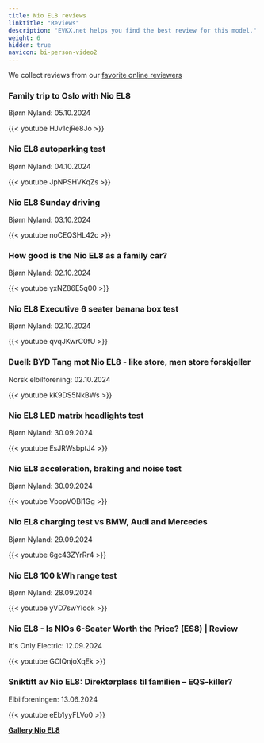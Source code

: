 ```yaml
---
title: Nio EL8 reviews
linktitle: "Reviews"
description: "EVKX.net helps you find the best review for this model."
weight: 6
hidden: true
navicon: bi-person-video2
---
```

We collect reviews from our [favorite online reviewers](../../../../../guides/evreviewers/)

<div class="container text-center shadow p-2 pe-4 mb-5 bg-body-tertiary rounded border">
<h3>Family trip to Oslo with Nio EL8</h3>
<p>Bjørn Nyland: 05.10.2024</p>

{{< youtube HJv1cjRe8Jo >}}

</div>
<div class="container text-center shadow p-2 pe-4 mb-5 bg-body-tertiary rounded border">
<h3>Nio EL8 autoparking test</h3>
<p>Bjørn Nyland: 04.10.2024</p>

{{< youtube JpNPSHVKqZs >}}

</div>
<div class="container text-center shadow p-2 pe-4 mb-5 bg-body-tertiary rounded border">
<h3>Nio EL8 Sunday driving</h3>
<p>Bjørn Nyland: 03.10.2024</p>

{{< youtube noCEQSHL42c >}}

</div>
<div class="container text-center shadow p-2 pe-4 mb-5 bg-body-tertiary rounded border">
<h3>How good is the Nio EL8 as a family car?</h3>
<p>Bjørn Nyland: 02.10.2024</p>

{{< youtube yxNZ86E5q00 >}}

</div>
<div class="container text-center shadow p-2 pe-4 mb-5 bg-body-tertiary rounded border">
<h3>Nio EL8 Executive 6 seater banana box test</h3>
<p>Bjørn Nyland: 02.10.2024</p>

{{< youtube qvqJKwrC0fU >}}

</div>
<div class="container text-center shadow p-2 pe-4 mb-5 bg-body-tertiary rounded border">
<h3>Duell: BYD Tang mot Nio EL8 - like store, men store forskjeller</h3>
<p>Norsk elbilforening: 02.10.2024</p>

{{< youtube kK9DS5NkBWs >}}

</div>
<div class="container text-center shadow p-2 pe-4 mb-5 bg-body-tertiary rounded border">
<h3>Nio EL8 LED matrix headlights test</h3>
<p>Bjørn Nyland: 30.09.2024</p>

{{< youtube EsJRWsbptJ4 >}}

</div>
<div class="container text-center shadow p-2 pe-4 mb-5 bg-body-tertiary rounded border">
<h3>Nio EL8 acceleration, braking and noise test</h3>
<p>Bjørn Nyland: 30.09.2024</p>

{{< youtube VbopVOBi1Gg >}}

</div>
<div class="container text-center shadow p-2 pe-4 mb-5 bg-body-tertiary rounded border">
<h3>Nio EL8 charging test vs BMW, Audi and Mercedes</h3>
<p>Bjørn Nyland: 29.09.2024</p>

{{< youtube 6gc43ZYrRr4 >}}

</div>
<div class="container text-center shadow p-2 pe-4 mb-5 bg-body-tertiary rounded border">
<h3>Nio EL8 100 kWh range test</h3>
<p>Bjørn Nyland: 28.09.2024</p>

{{< youtube yVD7swYIook >}}

</div>
<div class="container text-center shadow p-2 pe-4 mb-5 bg-body-tertiary rounded border">
<h3>Nio EL8 - Is NIOs 6-Seater Worth the Price? (ES8) | Review</h3>
<p>It's Only Electric: 12.09.2024</p>

{{< youtube GCIQnjoXqEk >}}

</div>
<div class="container text-center shadow p-2 pe-4 mb-5 bg-body-tertiary rounded border">
<h3>Sniktitt av Nio EL8: Direktørplass til familien – EQS-killer?</h3>
<p>Elbilforeningen: 13.06.2024</p>

{{< youtube eEb1yyFLVo0 >}}

</div>
<div class="mt-3 mb-3">
<a href="../gallery/" class="text-decoration-none text-black">
<strong><i class="bi-arrow-left"></i>Gallery  </strong>
</a>
<a href="../" class="text-decoration-none text-black float-end">
<strong>Nio EL8 <i class="bi-arrow-right"></i></strong>
</a>
</div>
